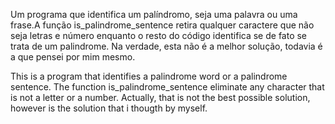 
Um programa que identifica um palíndromo, seja uma palavra ou uma frase.A função is_palindrome_sentence retira qualquer caractere que não seja letras e 
número enquanto o resto do código identifica se de fato se trata de um palindrome. Na verdade, esta não é a melhor solução, todavia é a que pensei por mim mesmo.



This is a program that identifies a palindrome word or a palindrome sentence. The function is_palindrome_sentence eliminate any character that is not a letter or a number.
Actually, that is not the best possible solution, however is the solution that i thougth by myself.

